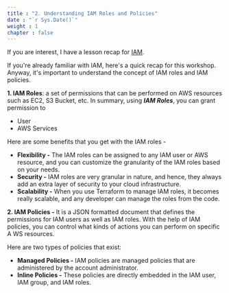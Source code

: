 ```yaml
---
title : "2. Understanding IAM Roles and Policies"
date : "`r Sys.Date()`"
weight : 1
chapter : false
---
```


If you are interest, I have a lesson recap for [IAM](https://catvy-learning-portfolio.vercel.app/overview-and-security/aws-iam).

If you're already familiar with IAM, here's a quick recap for this workshop. Anyway, it's important to understand the concept of IAM roles and IAM policies.

**1. IAM Roles**: a set of permissions that can be performed on AWS resources such as EC2, S3 Bucket, etc. In summary, using ***IAM Roles***, you can grant permission to

- User
- AWS Services

Here are some benefits that you get with the IAM roles -

- **Flexibility -** The IAM roles can be assigned to any IAM user or AWS resource, and you can customize the granularity of the IAM roles based on your needs.
- **Security -** IAM roles are very granular in nature, and hence, they always add an extra layer of security to your cloud infrastructure.
- **Scalability -** When you use Terraform to manage IAM roles, it becomes really scalable, and any developer can manage the roles from the code.

**2. IAM Policies -** It is a JSON formatted document that defines the permissions for IAM users as well as IAM roles. With the help of IAM policies, you can control what kinds of actions you can perform on specific A WS resources.

Here are two types of policies that exist:

- **Managed Policies -** IAM policies are managed policies that are administered by the account administrator.
- **Inline Policies -** These policies are directly embedded in the IAM user, IAM group, and IAM roles.